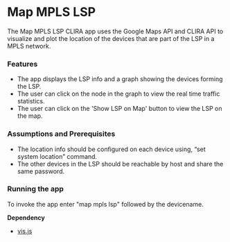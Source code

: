 ﻿# Map MPLS LSP 

The Map MPLS LSP CLIRA app uses the Google Maps API and CLIRA API to visualize and plot the location of the devices that are part of the LSP in a MPLS network. 

### Features
  - The app displays the LSP info and a graph showing the devices forming the LSP.
  - The user can click on the node in the graph to view the real time traffic statistics.
  - The user can click on the 'Show LSP on Map' button to view the LSP on the map.

### Assumptions and Prerequisites
  - The location info should be configured on each device using, “set system location” command.
  - The other devices in the LSP should be reachable by host and share the same password.

### Running the app
To invoke the app enter "map mpls lsp" followed by the devicename.

**Dependency**
- [vis.js](http://visjs.org)
